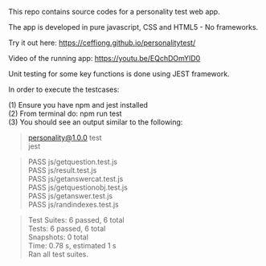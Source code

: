 This repo contains source codes for a personality test web app.

The app is developed in pure javascript, CSS and HTML5 - No frameworks.

Try it out here: https://ceffiong.github.io/personalitytest/

Video of the running app: https://youtu.be/EQchDOmYID0

Unit testing for some key functions is done using JEST framework.

In order to execute the testcases:

(1) Ensure you have npm and jest installed  
(2) From terminal do: npm run test  
(3) You should see an output similar to the following:

> personality@1.0.0 test  
> jest

> PASS js/getquestion.test.js  
> PASS js/result.test.js  
> PASS js/getanswercat.test.js  
> PASS js/getquestionobj.test.js  
> PASS js/getanswer.test.js  
> PASS js/randindexes.test.js

> Test Suites: 6 passed, 6 total  
> Tests: 6 passed, 6 total  
> Snapshots: 0 total  
> Time: 0.78 s, estimated 1 s  
> Ran all test suites.
